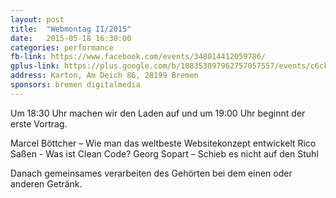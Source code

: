 ```yaml
---
layout: post
title:  "Webmontag II/2015"
date:   2015-05-18 16:30:00
categories: performance
fb-link: https://www.facebook.com/events/348014412059786/
gplus-link: https://plus.google.com/b/108353097962757057557/events/c6ckhknunlt8oepmel6i9ldnlp0
address: Karton, Am Deich 86, 28199 Bremen
sponsors: bremen digitalmedia
---
```


Um 18:30 Uhr machen wir den Laden auf und um 19:00 Uhr beginnt der erste Vortrag.

Marcel Böttcher – Wie man das weltbeste Websitekonzept entwickelt
Rico Saßen - Was ist Clean Code?
Georg Sopart – Schieb es nicht auf den Stuhl

Danach gemeinsames verarbeiten des Gehörten bei dem einen oder anderen Getränk.
